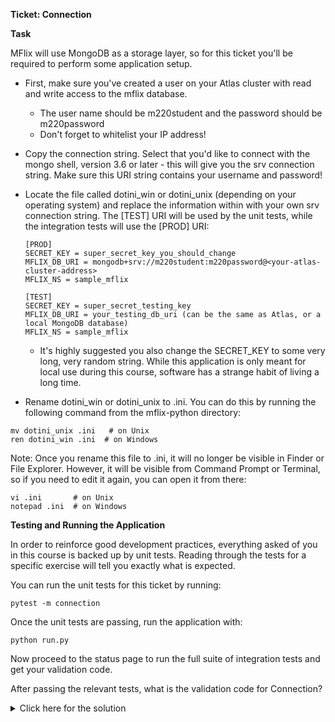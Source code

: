**Ticket: Connection**

**Task**

MFlix will use MongoDB as a storage layer, so for this ticket you'll be required to perform some application setup.

- First, make sure you've created a user on your Atlas cluster with read and write access to the mflix database.

    - The user name should be m220student and the password should be m220password
    - Don't forget to whitelist your IP address!

- Copy the connection string. Select that you'd like to connect with the mongo shell, version 3.6 or later - this will give you the srv connection string. Make sure this URI string contains your username and password!

- Locate the file called dotini_win or dotini_unix (depending on your operating system) and replace the information within with your own srv connection string. The [TEST] URI will be used by the unit tests, while the integration tests will use the [PROD] URI:

    ```
    [PROD]
    SECRET_KEY = super_secret_key_you_should_change
    MFLIX_DB_URI = mongodb+srv://m220student:m220password@<your-atlas-cluster-address>
    MFLIX_NS = sample_mflix

    [TEST]
    SECRET_KEY = super_secret_testing_key
    MFLIX_DB_URI = your_testing_db_uri (can be the same as Atlas, or a local MongoDB database)
    MFLIX_NS = sample_mflix
    ```

    - It's highly suggested you also change the SECRET_KEY to some very long, very random string. While this application is only meant for local use during this course, software has a strange habit of living a long time.

- Rename dotini_win or dotini_unix to .ini. You can do this by running the following command from the mflix-python directory:

```
mv dotini_unix .ini   # on Unix
ren dotini_win .ini  # on Windows
```

Note: Once you rename this file to .ini, it will no longer be visible in Finder or File Explorer. However, it will be visible from Command Prompt or Terminal, so if you need to edit it again, you can open it from there:

```
vi .ini       # on Unix
notepad .ini  # on Windows
```

**Testing and Running the Application**

In order to reinforce good development practices, everything asked of you in this course is backed up by unit tests. Reading through the tests for a specific exercise will tell you exactly what is expected.

You can run the unit tests for this ticket by running:

```
pytest -m connection
```

Once the unit tests are passing, run the application with:

```
python run.py
```

Now proceed to the status page to run the full suite of integration tests and get your validation code.

After passing the relevant tests, what is the validation code for Connection?

<details>
  <summary>Click here for the solution</summary>
    Answer: 5a9026003a466d5ac6497a9d
</details>

